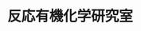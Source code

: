 ---
title: "反応有機化学研究室"
draft: false

# page title background image
bg_image: "images/banner/bg1.jpg"

# meta description ~100 letters in Japanese
description : "機能性発光色素の合成と評価・光反応による多環芳香族化合物の合成と物性評価"

# Research image
image: "images/labs/flask.jpg"

# taxonomy
la_categories: "反応化学" # 分子化学 | 物質化学 | 反応化学
keywords: ["蛍光", "多環芳香族化合物", "有機光化学"]

# faculties; label: true name and title
faculties:
- id: okamoto
  name: "\u5CA1\u672C \u79C0\u6BC5 \u51C6\u6559\u6388"


# contact info
contact:
- icon: ti-email
  link: mailto:hokamoto@okayama-u.ac.jp
  name: hokamoto@okayama-u.ac.jp
- icon: ti-mobile
  link: tel:086-251-7840
  name: 086-251-7840


- name : "反応有機化学研究室"
  icon : "ti-world" # icon pack : https://themify.me/themify-icons
  link : "None"

- name : "700-8530 岡山県岡山市津島中3－1－1"
  icon : "ti-location-pin" # icon pack : https://themify.me/themify-icons
  link : "#"

# type
type: "laboratory"
---